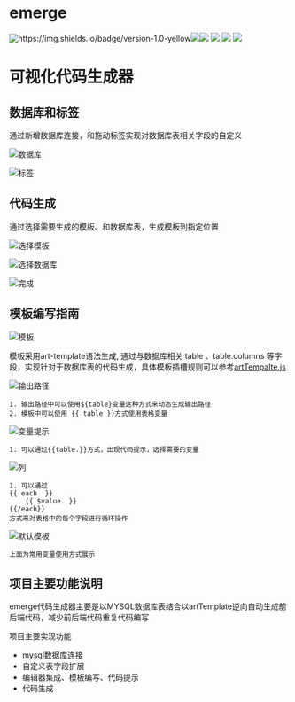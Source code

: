 # emerge

<img src="https://img.shields.io/badge/version-1.0-yellow" alt="https://img.shields.io/badge/version-1.0-yellow"  /><img src="https://img.shields.io/badge/vue-2.6.10-brightgreen" /><img src="https://img.shields.io/badge/electron-2.0.4-blue" /> <img src="https://img.shields.io/badge/monacoEditor-0.18.1-red" /> <img src="https://img.shields.io/badge/prettydiff-101.2.6-orange" /> <img src="https://img.shields.io/badge/artTemplate-4.13.2-inactive" /> 

# 可视化代码生成器

## 数据库和标签
通过新增数据库连接，和拖动标签实现对数据库表相关字段的自定义

![数据库](https://raw.githubusercontent.com/2507483326/emerge/master/static/img/sql.jpg)

![标签](https://raw.githubusercontent.com/2507483326/emerge/master/static/img/tag.jpg)

## 代码生成
通过选择需要生成的模板、和数据库表，生成模板到指定位置

![选择模板](https://raw.githubusercontent.com/2507483326/emerge/master/static/img/generate-01.jpg)

![选择数据库](https://raw.githubusercontent.com/2507483326/emerge/master/static/img/generate-02.jpg)

![完成](https://raw.githubusercontent.com/2507483326/emerge/master/static/img/finnish.jpg)

## 模板编写指南

![模板](https://raw.githubusercontent.com/2507483326/emerge/master/static/img/template.jpg)

模板采用art-template语法生成, 通过与数据库相关 table 、table.columns 等字段，实现针对于数据库表的代码生成，具体模板插槽规则可以参考[artTempalte.js](http://aui.github.io/art-template/zh-cn/docs/syntax.html#输出)

![输出路径](https://raw.githubusercontent.com/2507483326/emerge/master/static/img/value.jpg)

```
1. 输出路径中可以使用${table}变量这种方式来动态生成输出路径
2. 模板中可以使用 {{ table }}方式使用表格变量
```

![变量提示](https://raw.githubusercontent.com/2507483326/emerge/master/static/img/table.jpg)

```
1. 可以通过{{table.}}方式，出现代码提示，选择需要的变量
```

![列](https://raw.githubusercontent.com/2507483326/emerge/master/static/img/columns.jpg)

```
1. 可以通过
{{ each  }}
    {{ $value. }}
{{/each}}
方式来对表格中的每个字段进行循环操作
```

![默认模板](https://raw.githubusercontent.com/2507483326/emerge/master/static/img/default-template.jpg)

```
上面为常用变量使用方式展示
```

## 项目主要功能说明

emerge代码生成器主要是以MYSQL数据库表结合以artTemplate逆向自动生成前后端代码，减少前后端代码重复代码编写

项目主要实现功能

- mysql数据库连接
- 自定义表字段扩展
- 编辑器集成、模板编写、代码提示
- 代码生成
